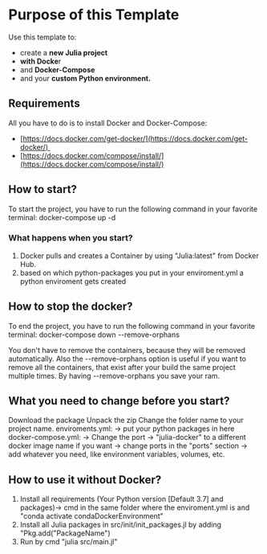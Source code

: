 Purpose of this Template
========================

Use this template to:

*   create a **new Julia project**
*   **with Docke**r
*   and **Docker-Compose**
*   and your **custom Python environment.**
  

Requirements
------------

All you have to do is to install Docker and Docker-Compose:

*   [https://docs.docker.com/get-docker/](https://docs.docker.com/get-docker/) 
*   [https://docs.docker.com/compose/install/](https://docs.docker.com/compose/install/)

  

How to start?
-------------

To start the project, you have to run the following command in your favorite terminal: docker-compose up -d

### What happens when you start?

1.  Docker pulls and creates a Container by using "Julia:latest" from Docker Hub.
2.  based on which python-packages you put in your enviroment.yml a python enviroment gets created

How to stop the docker?
-----------------------

To end the project, you have to run the following command in your favorite terminal: docker-compose down --remove-orphans

You don't have to remove the containers, because they will be removed automatically. Also the --remove-orphans option is useful if you want to remove all the containers, that exist after your build the same project multiple times. By having --remove-orphans you save your ram.

What you need to change before you start?
-----------------------------------------

Download the package Unpack the zip Change the folder name to your project name. enviroments.yml: -> put your python packages in here docker-compose.yml: -> Change the port -> "julia-docker" to a different docker image name if you want -> change ports in the "ports" section -> add whatever you need, like environment variables, volumes, etc.

How to use it without Docker?
-----------------------------

1.  Install all requirements (Your Python version \[Default 3.7\] and packages)-> cmd in the same folder where the enviroment.yml is and "conda activate condaDockerEnvironment"
2. Install all Julia packages in src/init/init_packages.jl by adding "Pkg.add("PackageName")
3.  Run by cmd "julia src/main.jl"
